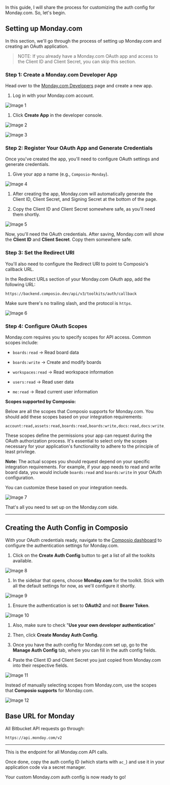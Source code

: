 In this guide, I will share the process for customizing the auth config for Monday.com. So, let's begin.

## Setting up Monday.com

In this section, we'll go through the process of setting up Monday.com and creating an OAuth application.

> NOTE: If you already have a Monday.com OAuth app and access to the Client ID and Client Secret, you can skip this section.

### Step 1: Create a Monday.com Developer App

Head over to the [Monday.com Developers](https://monday.com/developers/apps) page and create a new app.

1. Log in with your Monday.com account.

![Image 1](https://raw.githubusercontent.com/sunilcomposio/notion-to-github/main/images/untitled/image_1.png)

1. Click **Create App** in the developer console.

![Image 2](https://raw.githubusercontent.com/sunilcomposio/notion-to-github/main/images/untitled/image_2.png)

![Image 3](https://raw.githubusercontent.com/sunilcomposio/notion-to-github/main/images/untitled/image_3.png)

### Step 2: Register Your OAuth App and Generate Credentials

Once you've created the app, you'll need to configure OAuth settings and generate credentials.

1. Give your app a name (e.g., `Composio-Monday`).

![Image 4](https://raw.githubusercontent.com/sunilcomposio/notion-to-github/main/images/untitled/image_4.png)

1. After creating the app, Monday.com will automatically generate the Client ID, Client Secret, and Signing Secret at the bottom of the page.

1. Copy the Client ID and Client Secret somewhere safe, as you'll need them shortly.

![Image 5](https://raw.githubusercontent.com/sunilcomposio/notion-to-github/main/images/untitled/image_5.png)

Now, you'll need the OAuth credentials. After saving, Monday.com will show the **Client ID** and **Client Secret**. Copy them somewhere safe.

### Step 3: Set the Redirect URI

You'll also need to configure the Redirect URI to point to Composio's callback URL.

In the Redirect URLs section of your Monday.com OAuth app, add the following URL:

```plain text
https://backend.composio.dev/api/v3/toolkits/auth/callback
```

Make sure there's no trailing slash, and the protocol is `https`.

![Image 6](https://raw.githubusercontent.com/sunilcomposio/notion-to-github/main/images/untitled/image_6.png)

### Step 4: Configure OAuth Scopes

Monday.com requires you to specify scopes for API access. Common scopes include:

- `boards:read` → Read board data

- `boards:write` → Create and modify boards

- `workspaces:read` → Read workspace information

- `users:read` → Read user data

- `me:read` → Read current user information

**Scopes supported by Composio:**

Below are all the scopes that Composio supports for Monday.com. You should add these scopes based on your integration requirements:

```plain text
account:read,assets:read,boards:read,boards:write,docs:read,docs:write,me:read,notifications:write,tags:read,teams:read,teams:write,updates:read,updates:write,users:read,users:write,webhooks:read,webhooks:write,workspaces:read,workspaces:write
```

These scopes define the permissions your app can request during the OAuth authorization process. It's essential to select only the scopes necessary for your application's functionality to adhere to the principle of least privilege.

**Note:** The actual scopes you should request depend on your specific integration requirements. For example, if your app needs to read and write board data, you would include `boards:read` and `boards:write` in your OAuth configuration.

You can customize these based on your integration needs.

![Image 7](https://raw.githubusercontent.com/sunilcomposio/notion-to-github/main/images/untitled/image_7.png)

That's all you need to set up on the Monday.com side.

---

## Creating the Auth Config in Composio

With your OAuth credentials ready, navigate to the [Composio dashboard](https://platform.composio.dev/) to configure the authentication settings for Monday.com.

1. Click on the **Create Auth Config** button to get a list of all the toolkits available.

![Image 8](https://raw.githubusercontent.com/sunilcomposio/notion-to-github/main/images/untitled/image_8.png)

1. In the sidebar that opens, choose **Monday.com** for the toolkit. Stick with all the default settings for now, as we'll configure it shortly.

![Image 9](https://raw.githubusercontent.com/sunilcomposio/notion-to-github/main/images/untitled/image_9.png)

1. Ensure the authentication is set to **OAuth2** and not **Bearer Token**.

![Image 10](https://raw.githubusercontent.com/sunilcomposio/notion-to-github/main/images/untitled/image_10.png)

1. Also, make sure to check "**Use your own developer authentication**"

1. Then, click **Create Monday Auth Config**.

1. Once you have the auth config for Monday.com set up, go to the **Manage Auth Config** tab, where you can fill in the auth config fields.

1. Paste the Client ID and Client Secret you just copied from Monday.com into their respective fields.

![Image 11](https://raw.githubusercontent.com/sunilcomposio/notion-to-github/main/images/untitled/image_11.png)

Instead of manually selecting scopes from Monday.com, use the scopes that **Composio supports** for Monday.com.

![Image 12](https://raw.githubusercontent.com/sunilcomposio/notion-to-github/main/images/untitled/image_12.png)

## Base URL for Monday

All Bitbucket API requests go through:

```plain text
https://api.monday.com/v2
```

---

This is the endpoint for all Monday.com API calls.

Once done, copy the auth config ID (which starts with `ac_`) and use it in your application code via a secret manager.

Your custom Monday.com auth config is now ready to go!


